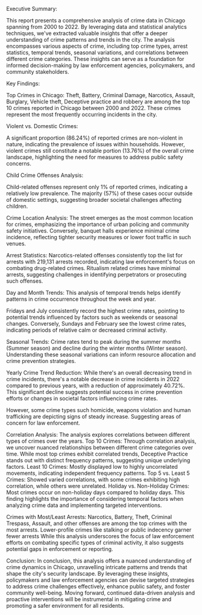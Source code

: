 Executive Summary:

This report presents a comprehensive analysis of crime data in Chicago spanning from 2000 to 2022. By leveraging data and statistical analytics techniques, we've extracted valuable insights that offer a deeper understanding of crime patterns and trends in the city. The analysis encompasses various aspects of crime, including top crime types, arrest statistics, temporal trends, seasonal variations, and correlations between different crime categories. These insights can serve as a foundation for informed decision-making by law enforcement agencies, policymakers, and community stakeholders.

Key Findings:

Top Crimes in Chicago: Theft, Battery, Criminal Damage, Narcotics, Assault, Burglary, Vehicle theft, Deceptive practice and robbery are among the top 10 crimes reported in Chicago between 2000 and 2022. These crimes represent the most frequently occurring incidents in the city.

Violent vs. Domestic Crimes:

A significant proportion (86.24%) of reported crimes are non-violent in nature, indicating the prevalence of issues within households.
However, violent crimes still constitute a notable portion (13.76%) of the overall crime landscape, highlighting the need for measures to address public safety concerns.

Child Crime Offenses Analysis:

Child-related offenses represent only 1% of reported crimes, indicating a relatively low prevalence.
The majority (57%) of these cases occur outside of domestic settings, suggesting broader societal challenges affecting children.

Crime Location Analysis: 
The street emerges as the most common location for crimes, emphasizing the importance of urban policing and community safety initiatives.
Conversely, banquet halls experience minimal crime incidence, reflecting tighter security measures or lower foot traffic in such venues.


Arrest Statistics: 
Narcotics-related offenses consistently top the list for arrests with 219,131 arrests recorded, indicating law enforcement's focus on combating drug-related crimes.
Ritualism related crimes have minimal arrests, suggesting challenges in identifying perpetrators or prosecuting such offenses.


Day and Month Trends: This analysis of temporal trends helps identify patterns in crime occurrence throughout the week and year.

Fridays and July consistently record the highest crime rates, pointing to potential trends influenced by factors such as weekends or seasonal changes.
Conversely, Sundays and February see the lowest crime rates, indicating periods of relative calm or decreased criminal activity.

Seasonal Trends: Crime rates tend to peak during the summer months (Summer season) and decline during the winter months (Winter season). Understanding these seasonal variations can inform resource allocation and crime prevention strategies.

Yearly Crime Trend Reduction: While there's an overall decreasing trend in crime incidents, there's a notable decrease in crime incidents in 2022 compared to previous years, with a reduction of approximately 40.72%. This significant decline suggests potential success in crime prevention efforts or changes in societal factors influencing crime rates.

However, some crime types such homicide, weapons violation and human trafficking are depicting signs of steady increase. Suggesting areas of concern for law enforcement.


Correlation Analysis: The analysis explores correlations between different types of crimes over the years.
Top 10 Crimes: Through correlation analysis, we uncover nuanced relationships between different crime categories over time. While most top crimes exhibit correlated trends, Deceptive Practice stands out with distinct frequency patterns, suggesting unique underlying factors.
Least 10 Crimes: Mostly displayed low to highly uncorrelated movements, indicating independent frequency patterns.
Top 5 vs. Least 5 Crimes: Showed varied correlations, with some crimes exhibiting high correlation, while others were unrelated.
Holiday vs. Non-Holiday Crimes: Most crimes occur on non-holiday days compared to holiday days. This finding highlights the importance of considering temporal factors when analyzing crime data and implementing targeted interventions.


Crimes with Most/Least Arrests:
Narcotics, Battery, Theft, Criminal Trespass, Assault, and other offenses are among the top crimes with the most arrests.   Lower-profile crimes like stalking or public indecency garner fewer arrests 
While this analysis underscores the focus of law enforcement efforts on combating specific types of criminal activity, it also suggests potential gaps in enforcement or reporting.


Conclusion:
In conclusion, this analysis offers a nuanced understanding of crime dynamics in Chicago, unravelling intricate patterns and trends that shape the city's security landscape. By leveraging these insights, policymakers and law enforcement agencies can devise targeted strategies to address crime challenges effectively, enhance public safety, and foster community well-being. Moving forward, continued data-driven analysis and proactive interventions will be instrumental in mitigating crime and promoting a safer environment for all residents.
